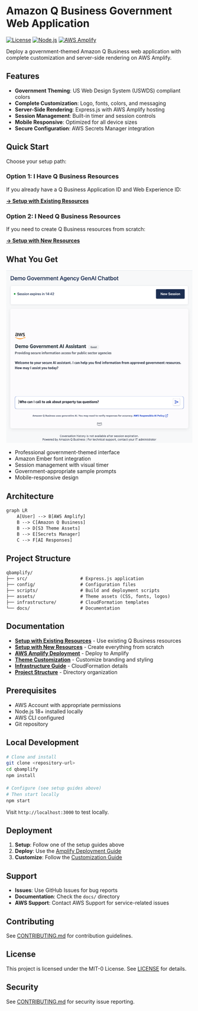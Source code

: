 # Amazon Q Business Government Web Application

[![License](https://img.shields.io/badge/License-MIT--0-blue.svg)](LICENSE)
[![Node.js](https://img.shields.io/badge/Node.js-18+-green.svg)](https://nodejs.org/)
[![AWS Amplify](https://img.shields.io/badge/AWS-Amplify-orange.svg)](https://aws.amazon.com/amplify/)

Deploy a government-themed Amazon Q Business web application with complete customization and server-side rendering on AWS Amplify.

## Features

- **Government Theming**: US Web Design System (USWDS) compliant colors
- **Complete Customization**: Logo, fonts, colors, and messaging
- **Server-Side Rendering**: Express.js with AWS Amplify hosting
- **Session Management**: Built-in timer and session controls
- **Mobile Responsive**: Optimized for all device sizes
- **Secure Configuration**: AWS Secrets Manager integration

## Quick Start

Choose your setup path:

### Option 1: I Have Q Business Resources

If you already have a Q Business Application ID and Web Experience ID:

**[→ Setup with Existing Resources](docs/SETUP_EXISTING.md)**

### Option 2: I Need Q Business Resources

If you need to create Q Business resources from scratch:

**[→ Setup with New Resources](docs/SETUP_NEW.md)**

## What You Get

![Government AI Assistant](docs/images/amz-q-business-embedded-themed-homepage.png)

- Professional government-themed interface
- Amazon Ember font integration
- Session management with visual timer
- Government-appropriate sample prompts
- Mobile-responsive design

## Architecture

```mermaid
graph LR
    A[User] --> B[AWS Amplify]
    B --> C[Amazon Q Business]
    B --> D[S3 Theme Assets]
    B --> E[Secrets Manager]
    C --> F[AI Responses]
```

## Project Structure

```
qbamplify/
├── src/                    # Express.js application
├── config/                 # Configuration files
├── scripts/                # Build and deployment scripts
├── assets/                 # Theme assets (CSS, fonts, logos)
├── infrastructure/         # CloudFormation templates
└── docs/                   # Documentation
```

## Documentation

- **[Setup with Existing Resources](docs/SETUP_EXISTING.md)** - Use existing Q Business resources
- **[Setup with New Resources](docs/SETUP_NEW.md)** - Create everything from scratch
- **[AWS Amplify Deployment](docs/AMPLIFY_SETUP.md)** - Deploy to Amplify
- **[Theme Customization](docs/CUSTOMIZATION.md)** - Customize branding and styling
- **[Infrastructure Guide](docs/INFRASTRUCTURE.md)** - CloudFormation details
- **[Project Structure](docs/PROJECT_STRUCTURE.md)** - Directory organization

## Prerequisites

- AWS Account with appropriate permissions
- Node.js 18+ installed locally
- AWS CLI configured
- Git repository

## Local Development

```bash
# Clone and install
git clone <repository-url>
cd qbamplify
npm install

# Configure (see setup guides above)
# Then start locally
npm start
```

Visit `http://localhost:3000` to test locally.

## Deployment

1. **Setup**: Follow one of the setup guides above
2. **Deploy**: Use the [Amplify Deployment Guide](docs/AMPLIFY_SETUP.md)
3. **Customize**: Follow the [Customization Guide](docs/CUSTOMIZATION.md)

## Support

- **Issues**: Use GitHub Issues for bug reports
- **Documentation**: Check the `docs/` directory
- **AWS Support**: Contact AWS Support for service-related issues

## Contributing

See [CONTRIBUTING.md](CONTRIBUTING.md) for contribution guidelines.

## License

This project is licensed under the MIT-0 License. See [LICENSE](LICENSE) for details.

## Security

See [CONTRIBUTING.md](CONTRIBUTING.md#security-issue-notifications) for security issue reporting.